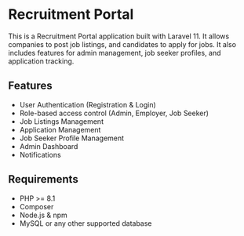 # Recruitment Portal

This is a Recruitment Portal application built with Laravel 11. It allows companies to post job listings, and candidates to apply for jobs. It also includes features for admin management, job seeker profiles, and application tracking.

## Features

-   User Authentication (Registration & Login)
-   Role-based access control (Admin, Employer, Job Seeker)
-   Job Listings Management
-   Application Management
-   Job Seeker Profile Management
-   Admin Dashboard
-   Notifications

## Requirements

-   PHP >= 8.1
-   Composer
-   Node.js & npm
-   MySQL or any other supported database

